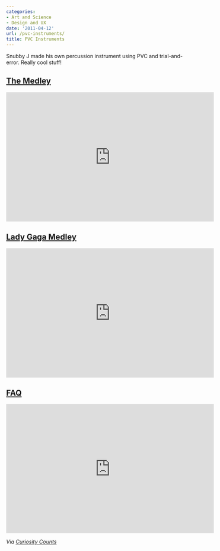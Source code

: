 ```yaml
---
categories:
- Art and Science
- Design and UX
date: '2011-04-12'
url: /pvc-instruments/
title: PVC Instruments
---
```


Snubby J made his own percussion instrument using PVC and trial-and-error. Really cool stuff!

<h2><a href="https://www.youtube.com/watch?v=YL3An1Jsk_0">The Medley</a></h2>

<p align="center"><iframe title="YouTube video player" width="560" height="349" src="https://www.youtube.com/embed/YL3An1Jsk_0?rel=0" frameborder="0" allowfullscreen></iframe></p>


<h2><a href="https://www.youtube.com/watch?v=rL4ejyogI1E">Lady Gaga Medley</a></h2>

<p align="center"><iframe title="YouTube video player" width="560" height="349" src="https://www.youtube.com/embed/rL4ejyogI1E?rel=0" frameborder="0" allowfullscreen></iframe></p>


<h2><a href="https://www.youtube.com/watch?v=EjyKvDcDHR8">FAQ</a></h2>

<p align="center"><iframe title="YouTube video player" width="560" height="349" src="https://www.youtube.com/embed/EjyKvDcDHR8?rel=0" frameborder="0" allowfullscreen></iframe></p>

<em>Via <a href="http://curiositycounts.com/post/4297868130/snubby-j-plays-19-iconic-tracks-on-a-pvc">Curiosity Counts</a></em>